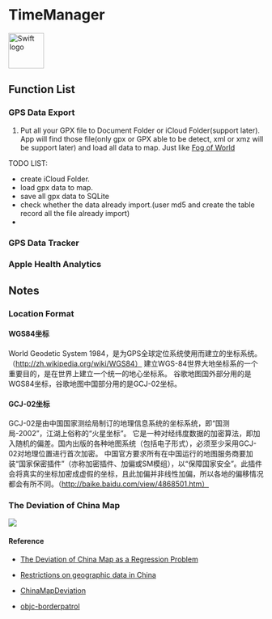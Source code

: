 # TimeManager

<img src="https://swift.org/assets/images/swift.svg" alt="Swift logo" height="70" >


## Function List

### GPS Data Export
1. Put all your GPX file to Document Folder or iCloud Folder(support later). App will  find those file(only gpx or GPX able to be detect, xml or xmz will be support later) and load all data to map. Just like [Fog of World](https://itunes.apple.com/cn/app/世界迷雾/id505367096?mt=8)

TODO LIST:
* create iCloud Folder.
* load gpx data to map.
* save all gpx data to SQLite
* check whether the data already import.(user md5 and create the table record all the file already import)
* 

### GPS Data Tracker


###  Apple Health Analytics

## Notes
### Location Format
#### WGS84坐标
World Geodetic System 1984，是为GPS全球定位系统使用而建立的坐标系统。（http://zh.wikipedia.org/wiki/WGS84）
建立WGS-84世界大地坐标系的一个重要目的，是在世界上建立一个统一的地心坐标系。
谷歌地图国外部分用的是WGS84坐标，谷歌地图中国部分用的是GCJ-02坐标。

#### GCJ-02坐标
GCJ-02是由中国国家测绘局制订的地理信息系统的坐标系统，即“国测局-2002”，江湖上俗称的“火星坐标”。
它是一种对经纬度数据的加密算法，即加入随机的偏差。国内出版的各种地图系统（包括电子形式），必须至少采用GCJ-02对地理位置进行首次加密。
中国官方要求所有在中国运行的地图服务商要加装“国家保密插件”（亦称加密插件、加偏或SM模组），以“保障国家安全”。此插件会将真实的坐标加密成虚假的坐标，且此加偏并非线性加偏，所以各地的偏移情况都会有所不同。（http://baike.baidu.com/view/4868501.htm）

### The Deviation of China Map
![](https://wuyongzheng.github.io/china-map-deviation/gmapsat.png)

#### Reference

* [The Deviation of China Map as a Regression Problem](https://wuyongzheng.github.io/china-map-deviation/paper.html)
* [Restrictions on geographic data in China](https://en.wikipedia.org/wiki/Restrictions_on_geographic_data_in_China)

* [ChinaMapDeviation](https://github.com/maxime/ChinaMapDeviation)
* [objc-borderpatrol](https://github.com/square/objc-borderpatrol)

